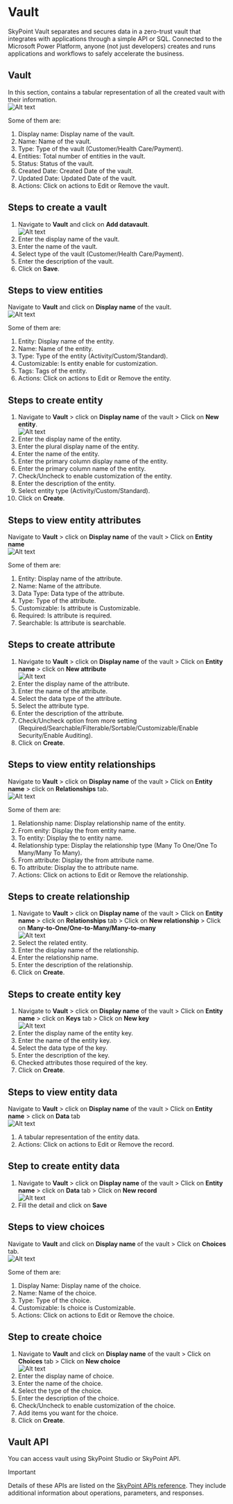 # Vault
SkyPoint Vault separates and secures data in a zero-trust vault that integrates with applications through a simple API or SQL. Connected to the Microsoft Power Platform, anyone (not just developers) creates and runs applications and workflows to safely accelerate the business.

## Vault
In this section, contains a tabular representation of all the created vault with their information.     
![Alt text](https://github.com/skypointcloud/platform/blob/master/docs/doc_snippets/VaultList.png?raw=true)

Some of them are:
1. Display name: Display name of the vault. 
2. Name: Name of the vault.
3. Type: Type of the vault (Customer/Health Care/Payment).
4. Entities: Total number of entities in the vault.
5. Status: Status of the vault.
6. Created Date: Created Date of the vault.
7. Updated Date: Updated Date of the vault.
8. Actions: Click on actions to Edit or Remove the vault.

## Steps to create a vault
1. Navigate to **Vault** and click on **Add datavault**.          
![Alt text](https://github.com/skypointcloud/platform/blob/master/docs/doc_snippets/NewVault.png?raw=true)
2. Enter the display name of the vault.
3. Enter the name of the vault.
4. Select type of the vault (Customer/Health Care/Payment).
5. Enter the description of the vault.
6. Click on **Save**.

## Steps to view entities
Navigate to **Vault** and click on **Display name** of the vault.                        
![Alt text](https://github.com/skypointcloud/platform/blob/master/docs/doc_snippets/VaultEntityList.png?raw=true)

Some of them are:
1. Entity: Display name of the entity. 
2. Name: Name of the entity.
3. Type: Type of the entity (Activity/Custom/Standard).
4. Customizable: Is entity enable for customization.
5. Tags: Tags of the entity.
6. Actions: Click on actions to Edit or Remove the entity.

## Steps to create entity
1. Navigate to **Vault** > click on **Display name** of the vault > Click on **New entity**.                     
![Alt text](https://github.com/skypointcloud/platform/blob/master/docs/doc_snippets/VaultNewEntity.png?raw=true)
2. Enter the display name of the entity.
3. Enter the plural display name of the entity.
4. Enter the name of the entity.
5. Enter the primary column display name of the entity.
6. Enter the primary column name of the entity.
7. Check/Uncheck to enable customization of the entity.
8. Enter the description of the entity.
9. Select entity type (Activity/Custom/Standard).
10. Click on **Create**.

## Steps to view entity attributes
Navigate to **Vault** > click on **Display name** of the vault > Click on **Entity name**                             
![Alt text](https://github.com/skypointcloud/platform/blob/master/docs/doc_snippets/VaultEntityAttributes.png?raw=true)

Some of them are:
1. Entity: Display name of the attribute. 
2. Name: Name of the attribute. 
3. Data Type: Data type of the attribute.
4. Type: Type of the attribute.
5. Customizable: Is attribute is Customizable.
6. Required: Is attribute is required.
7. Searchable: Is attribute is searchable.

## Steps to create attribute
1. Navigate to **Vault** > click on **Display name** of the vault > Click on **Entity name** > click on **New attribute**        
![Alt text](https://github.com/skypointcloud/platform/blob/master/docs/doc_snippets/VaultEntityNewAttribute.png?raw=true)
2. Enter the display name of the attribute.
3. Enter the name of the attribute.
4. Select the data type of the attribute.
5. Select the attribute type.
6. Enter the description of the attribute.
7. Check/Uncheck option from more setting (Required/Searchable/Filterable/Sortable/Customizable/Enable Security/Enable Auditing).
8. Click on **Create**.

## Steps to view entity relationships
Navigate to **Vault** > click on **Display name** of the vault > Click on **Entity name** > click on **Relationships** tab.   
![Alt text](https://github.com/skypointcloud/platform/blob/master/docs/doc_snippets/VaultEntityRelationships.png?raw=true)

Some of them are:
1. Relationship name: Display relationship name of the entity. 
2. From enity: Display the from entity name.
3. To entity: Display the to entity name.
4. Relationship type: Display the relationship type (Many To One/One To Many/Many To Many).
5. From attribute: Display the from attribute name.
6. To attribute: Display the to attribute name.
7. Actions: Click on actions to Edit or Remove the relationship.

## Steps to create relationship
1. Navigate to **Vault** > click on **Display name** of the vault > Click on **Entity name** > click on **Relationships** tab > Click on **New relationship** > Click on **Many-to-One/One-to-Many/Many-to-many**                          
![Alt text](https://github.com/skypointcloud/platform/blob/master/docs/doc_snippets/VaultEntityNewRelationship.png?raw=true)
2. Select the related entity.
3. Enter the display name of the relationship.
4. Enter the relationship name.
5. Enter the description of the relationship.
6. Click on **Create**.

## Steps to create entity key
1. Navigate to **Vault** > click on **Display name** of the vault > Click on **Entity name** > click on **Keys** tab > Click on **New key**                                                                                                   
![Alt text](https://github.com/skypointcloud/platform/blob/master/docs/doc_snippets/VaultEntityNewKey.png?raw=true)
2. Enter the display name of the entity key.
3. Enter the name of the entity key.
4. Select the data type of the key.
5. Enter the description of the key.
6. Checked attributes those required of the key.
7. Click on **Create**.

## Steps to view entity data
Navigate to **Vault** > click on **Display name** of the vault > Click on **Entity name** > click on **Data** tab               
![Alt text](https://github.com/skypointcloud/platform/blob/master/docs/doc_snippets/VaultEntityDatas.png?raw=true)
1. A tabular representation of the entity data.
2. Actions: Click on actions to Edit or Remove the record.

## Step to create entity data
1. Navigate to **Vault** > click on **Display name** of the vault > Click on **Entity name** > click on **Data** tab > Click on **New record**                                                                                                     
![Alt text](https://github.com/skypointcloud/platform/blob/master/docs/doc_snippets/VaultEntityNewData.png?raw=true)
2. Fill the detail and click on **Save** 

## Steps to view choices
Navigate to **Vault** and click on **Display name** of the vault > Click on **Choices** tab.                       
![Alt text](https://github.com/skypointcloud/platform/blob/master/docs/doc_snippets/VaultChoiceList.png?raw=true)

Some of them are:
1. Display Name: Display name of the choice. 
2. Name: Name of the choice. 
3. Type: Type of the choice.
4. Customizable: Is choice is Customizable.
5. Actions: Click on actions to Edit or Remove the choice.

## Step to create choice
1. Navigate to **Vault** and click on **Display name** of the vault > Click on **Choices** tab > Click on **New choice**          
![Alt text](https://github.com/skypointcloud/platform/blob/master/docs/doc_snippets/VaultNewChoice.png?raw=true)
2. Enter the display name of choice.
3. Enter the name of the choice.
4. Select the type of the choice.
5. Enter the description of the choice.
6. Check/Uncheck to enable customization of the choice.
7. Add items you want for the choice.
8. Click on **Create**.

## Vault API
You can access vault using SkyPoint Studio or SkyPoint API. 
> [!IMPORTANT]
> Details of these APIs are listed on the [SkyPoint APIs reference](https://skypointprodapim.developer.azure-api.net/). They include additional information about operations, parameters, and responses.